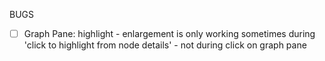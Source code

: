 BUGS
* [ ] Graph Pane: highlight - enlargement is only working sometimes during 'click to highlight from node details' - not during click on graph pane
